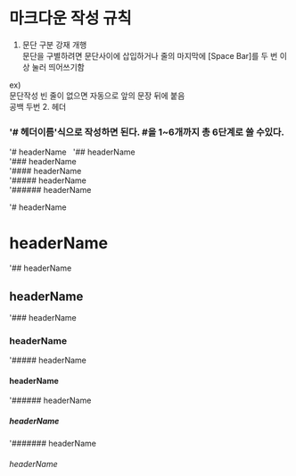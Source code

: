 # 마크다운 작성 규칙  
  
1. 문단 구분 강재 개행  
 문단을 구별하려면 문단사이에 삽입하거나 줄의 마지막에 [Space Bar]를 두 번 이상 눌러 띄어쓰기함
   
 ex)  
 문단작성
 빈 줄이 없으면 자동으로 앞의 문장 뒤에 붙음  
 공백 두번 
2. 헤더
### '# 헤더이름'식으로 작성하면 된다. #을 1~6개까지 총 6단계로 쓸 수있다.
'# headerName  
'## headerName  
'### headerName  
'#### headerName  
'##### headerName  
'###### headerName  

'# headerName  
# headerName
'## headerName  
## headerName
'### headerName  
### headerName
'##### headerName  
#### headerName
'###### headerName  
##### headerName
'####### headerName  
###### headerName
